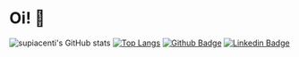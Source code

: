 # Oi! 👋
![supiacenti's GitHub stats](https://github-readme-stats.vercel.app/api?username=supiacenti&show_icons=true&theme=tokyonight)
[![Top Langs](https://github-readme-stats.vercel.app/api/top-langs/?username=supiacenti&layout=compact)](https://github.com/supiacenti/github-readme-stats)
[![Github Badge](https://img.shields.io/badge/-Github-000?style=flat-square&logo=Github&logoColor=white&link=https://github.com/fagnerpsantos)](https://github.com/supiacenti)
[![Linkedin Badge](https://img.shields.io/badge/-LinkedIn-blue?style=flat-square&logo=Linkedin&logoColor=white&link=https://www.linkedin.com/in/fagnerpsantos/)](https://www.linkedin.com/in/suellen-piacenti-93b2141a5/)
